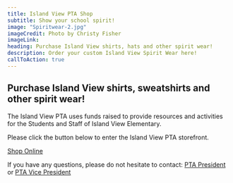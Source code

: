 ```yaml
---
title: Island View PTA Shop
subtitle: Show your school spirit!
image: "Spiritwear-2.jpg"
imageCredit: Photo by Christy Fisher
imageLink: 
heading: Purchase Island View shirts, hats and other spirit wear!
description: Order your custom Island View Spirit Wear here!
callToAction: true
---
```


## Purchase Island View shirts, sweatshirts and other spirit wear!

The Island View PTA uses funds raised to provide resources and activities for the Students and Staff of Island View Elementary.

Please click the button below to enter the Island View PTA storefront.

<a class="text-sm border-0 rounded px-4 py-2 inline-block text-gold bg-primary no-underline" target="_blank" href="https://stores.tshirtsbydesign.ink/islandview/shop/home">Shop Online</a>

If you have any questions, please do not hesitate to contact: [PTA President](mailto:president@islandviewpta.org) or [PTA Vice President](mailto:vicepresident@islandviewpta.org)
